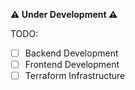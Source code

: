 **⚠️ Under Development ⚠️**

TODO:
- [ ] Backend Development
- [ ] Frontend Development
- [ ] Terraform Infrastructure
